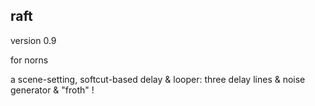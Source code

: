 ## raft

version 0.9

for norns

a scene-setting, softcut-based delay & looper: three delay lines & noise generator & "froth" !
